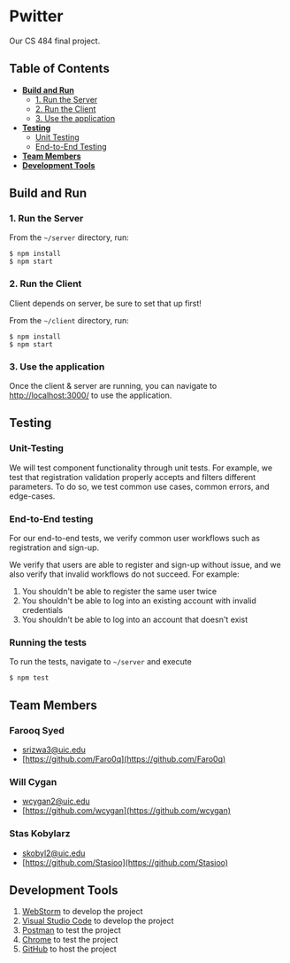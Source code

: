 # Pwitter

Our CS 484 final project.

## Table of Contents

- **[Build and Run](#build-and-run)**<br>
    - [1. Run the Server](#1-run-the-server)
    - [2. Run the Client](#2-run-the-client)
    - [3. Use the application](#3-use-the-application)
- **[Testing](#testing)**<br>
    - [Unit Testing](#unit-testing)
    - [End-to-End Testing](#end-to-end-testing)
- **[Team Members](#team-members)**<br>
- **[Development Tools](#development-tools)**<br>

## Build and Run

### 1. Run the Server

From the `~/server` directory, run:

```
$ npm install
$ npm start
```

### 2. Run the Client

Client depends on server, be sure to set that up first!

From the `~/client` directory, run:

```
$ npm install
$ npm start
```

### 3. Use the application

Once the client & server are running, you can navigate to [http://localhost:3000/](http://localhost:3000/) to use the
application.

## Testing

### Unit-Testing

We will test component functionality through unit tests. For example, we test that registration validation properly
accepts and filters different parameters. To do so, we test common use cases, common errors, and edge-cases.

### End-to-End testing

For our end-to-end tests, we verify common user workflows such as registration and sign-up.

We verify that users are able to register and sign-up without issue, and we also verify that invalid workflows do not
succeed. For example:

1. You shouldn't be able to register the same user twice
2. You shouldn't be able to log into an existing account with invalid credentials
3. You shouldn't be able to log into an account that doesn't exist

### Running the tests

To run the tests, navigate to `~/server` and execute

```
$ npm test
```

## Team Members

### Farooq Syed

- [srizwa3@uic.edu](srizwa3@uic.edu)
- [https://github.com/Faro0q](https://github.com/Faro0q)

### Will Cygan

- [wcygan2@uic.edu](wcygan2@uic.edu)
- [https://github.com/wcygan](https://github.com/wcygan)

### Stas Kobylarz

- [skobyl2@uic.edu](skobyl2@uic.edu)
- [https://github.com/Stasioo](https://github.com/Stasioo)

## Development Tools

1. [WebStorm](https://www.jetbrains.com/webstorm/) to develop the project
2. [Visual Studio Code](https://code.visualstudio.com/) to develop the project
3. [Postman](https://www.postman.com/) to test the project
4. [Chrome](https://www.google.com/chrome/) to test the project
5. [GitHub](https://github.com/) to host the project